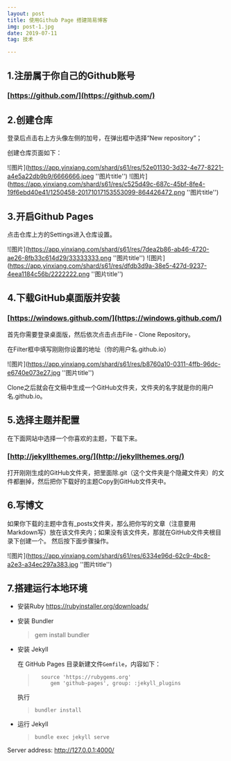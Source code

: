 ```yaml
---
layout: post
title: 使用Github Page 搭建简易博客
img: post-1.jpg
date: 2019-07-11
tag: 技术

---
```

## **1.注册属于你自己的Github账号**
### [https://github.com/](https://github.com/)

 

## **2.创建仓库**
登录后点击右上方头像左侧的加号，在弹出框中选择“New repository”；

创建仓库页面如下：

![图片](https://app.yinxiang.com/shard/s61/res/52e01130-3d32-4e77-8221-a4e5a22db9b9/6666666.jpeg ''图片title'')
![图片](https://app.yinxiang.com/shard/s61/res/c525d49c-687c-45bf-8fe4-19f6ebd40e41/1250458-20171017153553099-864426472.png ''图片title'')

## **3.开启Github Pages**

点击仓库上方的Settings进入仓库设置。

![图片](https://app.yinxiang.com/shard/s61/res/7dea2b86-ab46-4720-ae26-8fb33c614d29/33333333.png ''图片title'')
![图片](https://app.yinxiang.com/shard/s61/res/dfdb3d9a-38e5-427d-9237-4eea1184c56b/2222222.png ''图片title'')

## **4.下载GitHub桌面版并安装**
### [https://windows.github.com/](https://windows.github.com/)

首先你需要登录桌面版，然后依次点击点击File - Clone Repository。

在Filter框中填写刚刚你设置的地址（你的用户名.github.io）


![图片](https://app.yinxiang.com/shard/s61/res/b8760a10-0311-4ffb-96dc-e6740e073e27.jpg ''图片title'')

Clone之后就会在文稿中生成一个GitHub文件夹，文件夹的名字就是你的用户名.github.io。

## **5.选择主题并配置**

在下面网站中选择一个你喜欢的主题，下载下来。


### [http://jekyllthemes.org/](http://jekyllthemes.org/)

打开刚刚生成的GitHub文件夹，把里面除.git（这个文件夹是个隐藏文件夹）的文件都删掉，然后把你下载好的主题Copy到GitHub文件夹中。

## **6.写博文**
如果你下载的主题中含有_posts文件夹，那么把你写的文章（注意要用Markdown写）放在该文件夹内；如果没有该文件夹，那就在GitHub文件夹根目录下创建一个。
然后按下面步骤操作。

![图片](https://app.yinxiang.com/shard/s61/res/6334e96d-62c9-4bc8-a2e3-a34ec297a383.jpg ''图片title'')

## **7.搭建运行本地环境**
- 安装Ruby 
  https://rubyinstaller.org/downloads/

- 安装 Bundler 

  > gem install bundler

- 安装 Jekyll

    在 GitHub Pages 目录新建文件`Gemfile`，内容如下：

  > ```
  >   source 'https://rubygems.org'
  >      gem 'github-pages', group: :jekyll_plugins
  > ```

    执行

  > ```
  > bundler install
  > ```

- 运行 Jekyll

  > ```
  > bundle exec jekyll serve
  > ```



Server address: http://127.0.0.1:4000/



